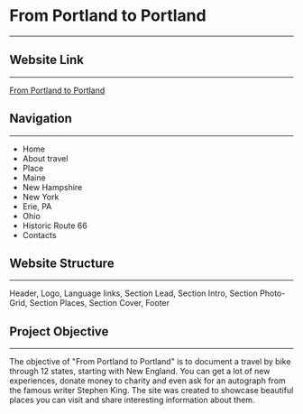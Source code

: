 # From Portland to Portland
_____________________________
## Website Link
_____________________________
[From Portland to Portland](https://wwily.github.io/From-Portland-to-Portland/)
## Navigation
_____________________________
* Home
* About travel
* Place
* Maine
* New Hampshire
* New York
* Erie, PA
* Ohio
* Historic Route 66
* Contacts
## Website Structure
______________________________
Header, Logo, Language links, Section Lead, Section Intro, Section Photo-Grid, Section Places, Section Cover, Footer
## Project Objective
______________________________
The objective of "From Portland to Portland" is to document a travel by bike through 12 states, starting with New England. You can get a lot of new experiences, donate money to charity and even ask for an autograph from the famous writer Stephen King. The site was created to showcase beautiful places you can visit and share interesting information about them.
